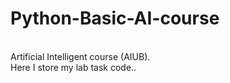 # Python-Basic-AI-course
<br>
Artificial Intelligent course (AIUB).
<br>
Here I store my lab task code..
